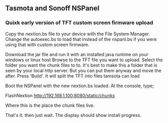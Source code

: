 ## Tasmota and Sonoff NSPanel

### Quixk early version of TFT custom screen firmware upload

Copy the nextion.bs file to your device with the File System Manager. Change the autoexec.bs to load that instead of the nspanl.bs if you were using that with custom screen firmware.

Download the jar file and run it with an installed java runtime on your windows or linux host
Browse to the TFT file you want to upload.
Select the folder you want the chunk files to to. It's best to make this a folder that is seen by your local http server. But you can put them anyway and move the after.
Press 'Build'. It will split the TFT into files tamsota can load

Boot the NSPanel with the new nextion.bs loaded.
At the console, type;

FlashNextion http://192.168.1.100:8080/static/chunks

Where this is the place the chunk files live.

That's it. then just wait. The display should show install progress.


